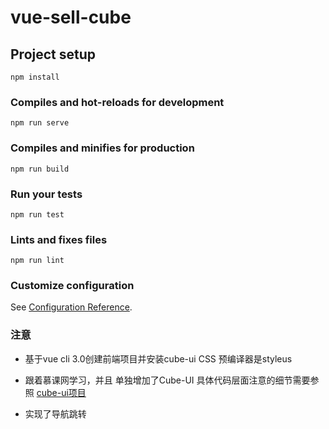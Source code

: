 # vue-sell-cube

## Project setup
```
npm install
```

### Compiles and hot-reloads for development
```
npm run serve
```

### Compiles and minifies for production
```
npm run build
```

### Run your tests
```
npm run test
```

### Lints and fixes files
```
npm run lint
```

### Customize configuration
See [Configuration Reference](https://cli.vuejs.org/config/).


### 注意

*  基于vue cli 3.0创建前端项目并安装cube-ui CSS 预编译器是styleus 
*  跟着慕课网学习，并且 单独增加了Cube-UI
    具体代码层面注意的细节需要参照 [cube-ui项目](https://github.com/chancelee/vue-sell)
   
*  实现了导航跳转
